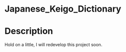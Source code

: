 Japanese_Keigo_Dictionary
=========================
Description
=======================
Hold on a little, I will redevelop this project soon.



